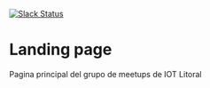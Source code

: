 [![Slack Status](https://iotlitoral.herokuapp.com/badge.svg)](https://iotlitoral.herokuapp.com)
# Landing page

Pagina principal del grupo de meetups de IOT Litoral

